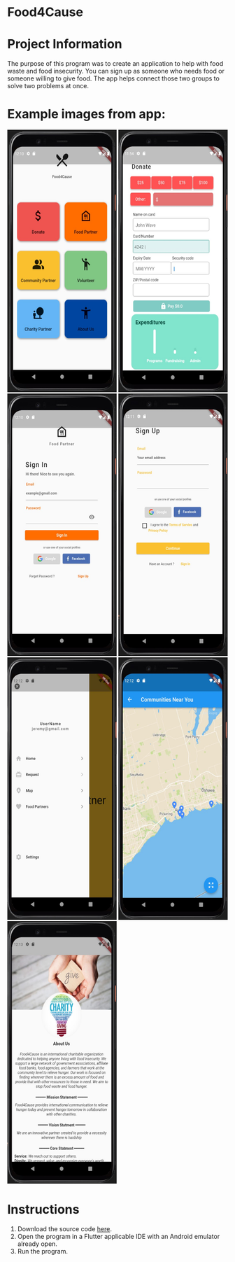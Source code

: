 # Food4Cause

**Project Information**
=====================

The purpose of this program was to create an application to help with food waste and food insecurity. You can sign up as someone who needs food or someone willing to give food. The app helps connect those two groups to solve two problems at once.

**Example images from app:**
=====================
<img src="https://github.com/Jeremy-Mohammed/Food4Cause/blob/main/final_project/food4cause/lib/images/Picture1.jpg" width = "250" height = "600" />
<img src="https://github.com/Jeremy-Mohammed/Food4Cause/blob/main/final_project/food4cause/lib/images/Picture2.jpg" width = "250" height = "600" />
<img src="https://github.com/Jeremy-Mohammed/Food4Cause/blob/main/final_project/food4cause/lib/images/Picture3.jpg" width = "250" height = "600" />
<img src="https://github.com/Jeremy-Mohammed/Food4Cause/blob/main/final_project/food4cause/lib/images/Picture4.jpg" width = "250" height = "600" />
<img src="https://github.com/Jeremy-Mohammed/Food4Cause/blob/main/final_project/food4cause/lib/images/Picture5.jpg" width = "250" height = "600" />
<img src="https://github.com/Jeremy-Mohammed/Food4Cause/blob/main/final_project/food4cause/lib/images/Picture6.jpg" width = "250" height = "600" />
<img src="https://github.com/Jeremy-Mohammed/Food4Cause/blob/main/final_project/food4cause/lib/images/Picture7.jpg" width = "250" height = "600" />





**Instructions**
=====================

1. Download the source code [here](https://github.com/Jeremy-Mohammed/Food4Cause).
2. Open the program in a Flutter applicable IDE with an Android emulator already open.
3. Run the program. 
